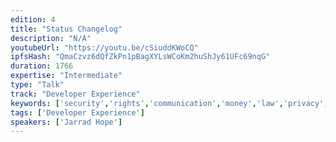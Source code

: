 ```yaml
---
edition: 4
title: "Status Changelog"
description: "N/A"
youtubeUrl: "https://youtu.be/cSiuddKWoCQ"
ipfsHash: "QmaCzvz6dQfZkPn1pBagXYLsWCoKm2huShJy61UFc69nqG"
duration: 1766
expertise: "Intermediate"
type: "Talk"
track: "Developer Experience"
keywords: ['security','rights','communication','money','law','privacy','culture','whisper']
tags: ['Developer Experience']
speakers: ['Jarrad Hope']
---
```

